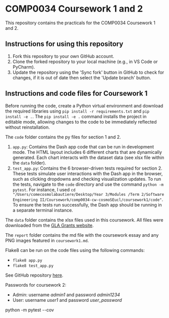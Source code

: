 # COMP0034 Coursework 1 and 2

This repository contains the practicals for the COMP0034 Coursework 1 and 2.

## Instructions for using this repository

1.  Fork this repository to your own GitHub account.
2.  Clone the forked repository to your local machine (e.g., in VS Code or PyCharm).
3.  Update the repository using the 'Sync fork' button in GitHub to check for changes, if it is out of date then select the 'Update branch' button.

## Instructions and code files for Coursework 1

Before running the code, create a Python virtual environment and download the required libraries using `pip install -r requirements.txt` and `pip install -e .`. The `pip install -e .` command installs the project in editable mode, allowing changes to the code to be immediately reflected without reinstallation.

The `code` folder contains the py files for section 1 and 2.

1.  `app.py`: Contains the Dash app code that can be run in development mode. The HTML layout includes 6 different charts that are dynamically generated. Each chart interacts with the dataset data (see xlsx file within the `data` folder).
2.  `test_app.py`: Contains the 6 browser-driven tests required for section 2. These tests simulate user interactions with the Dash app in the browser, such as clicking dropdowns and checking visualization updates. To run the tests, navigate to the `code` directory and use the command `python -m pytest`. For instance, I used `cd "/Users/comecosmolabautiere/Desktop/Year 3/Modules /Term 2/Software Engineering II/Coursework/comp0034-cw-cosmoSEucl/coursework1/code"`. To ensure the tests run successfully, the Dash app should be running in a separate terminal instance.

The `data` folder contains the xlsx files used in this coursework. All files were downloaded from the [GLA Grants website](https://data.london.gov.uk/dataset/gla-grants-data).

The `report` folder contains the md file with the coursework essay and any PNG images featured in `coursework1.md`.

Flake8 can be run on the code files using the following commands:

*   `flake8 app.py`
*   `flake8 test_app.py`

See GitHub repository [here](https://github.com/ucl-comp0035/comp0034-cw-cosmoSEucl.git). 


Passwords for coursework 2:
- Admin: username *admin1* and password *admin1234* 
- User: username *user1* and password *user_password*

python -m pytest --cov